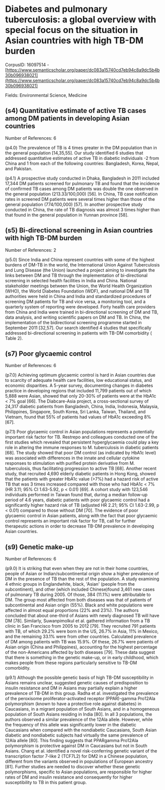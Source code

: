 # Diabetes and pulmonary tuberculosis: a global overview with special focus on the situation in Asian countries with high TB-DM burden

CorpusID: 16097514 - [https://www.semanticscholar.org/paper/dc083a15740cd7eb94c8a9dc5b4b30b096938021](https://www.semanticscholar.org/paper/dc083a15740cd7eb94c8a9dc5b4b30b096938021)

Fields: Environmental Science, Medicine

## (s4) Quantitative estimate of active TB cases among DM patients in developing Asian countries
Number of References: 6

(p4.0) The prevalence of TB is 4 times greater in the DM population than in the general population [14,35,55]. Our study identified 6 studies that addressed quantitative estimates of active TB in diabetic individuals -2 from China and 1 from each of the following countries: Bangladesh, Korea, Nepal, and Pakistan.

(p4.1) A prospective study conducted in Dhaka, Bangladesh in 2011 included 17,344 DM patients screened for pulmonary TB and found that the incidence of confirmed TB cases among DM patients was double the one observed in the general population (213.33/100,000) [56]. In China, TB case notification rates in screened DM patients were several times higher than those of the general population (774/100,000) [57]. In another prospective study conducted in China, the rate of TB diagnosis was almost 3 times higher than that found in the general population in Yunnan province [58].
## (s5) Bi-directional screening in Asian countries with high TB-DM burden
Number of References: 2

(p5.0) Since India and China represent countries with some of the highest burdens of DM-TB in the world, the International Union Against Tuberculosis and Lung Disease (the Union) launched a project aiming to investigate the links between DM and TB through the implementation of bi-directional screening in selected health facilities in India and China. National stakeholder meetings between the Union, the World Health Organization (WHO), the World Diabetes Foundation (WDF), and national DM and TB authorities were held in China and India and standardized procedures of screening DM patients for TB and vice versa, a monitoring tool, and a quarterly system of reporting were developed. Forty health care providers from China and India were trained in bi-directional screening of DM and TB, data analysis, and writing scientific papers on DM and TB. In China, the implementation of the bidirectional screening programme started in September 2011 [32,57]. Our search identified 4 studies that specifically addressed bi-directional screening in patients with TB-DM comorbidity ( Table 2).
## (s7) Poor glycaemic control
Number of References: 6

(p7.0) Achieving optimum glycaemic control is hard in Asian countries due to scarcity of adequate health care facilities, low educational status, and economic disparities. A 5-year survey, documenting changes in diabetes practice in developing regions that included 11,799 patients out of which 5,888 were Asian, showed that only 20-30% of patients were at the HbA1c < 7% goal [66]. The Diabcare-Asia project, a cross-sectional survey of 24,317 diabetic patients from Bangladesh, China, India, Indonesia, Malaysia, Philippines, Singapore, South Korea, Sri Lanka, Taiwan, Thailand, and Vietnam, found that 55% of patients had values of HbA1c exceeding 8% [67].

(p7.1) Poor glycaemic control in Asian populations represents a potentially important risk factor for TB. Restrepo and colleagues conducted one of the first studies which revealed that persistent hyperglycaemia could play a key role in altering the immune responses to M. tuberculosis in diabetic patients [68]. The study showed that poor DM control (as indicated by HbA1c level) was associated with differences in the innate and cellular cytokine responses to stimulation with purified protein derivative from M. tuberculosis, thus facilitating progression to active TB [68]. Another recent study, that recruited 4,690 elderly diabetic patients in Hong Kong, showed that the patients with greater HbA1c value (>7%) had a hazard risk of active TB that was 3 times increased compared with those who had HbA1c < 7% (HR 3.11; 95% CI 1.63-5.92, p < 0.01) [69]. A cohort study with 123,546 individuals performed in Taiwan found that, during a median follow-up period of 4.6 years, diabetic patients with poor glycaemic control had a significantly higher hazard risk of TB (adjusted HR 2.21; 95% CI 1.63-2.99, p < 0.01) compared to those without DM [70]. The evidence of poor glycaemic control in Asian patients, along with the fact that poor glycaemic control represents an important risk factor for TB, call for further therapeutic actions in order to decrease TB-DM prevalence in developing Asian countries.
## (s9) Genetic make-up
Number of References: 6

(p9.0) It is striking that even when they are not in their home countries, people of Asian or Indian/subcontinental origin show a higher prevalence of DM in the presence of TB than the rest of the population. A study examining 4 ethnic groups in Englandwhite, black, 'Asian' (people from the subcontinent), and other (which included Chinese)found 3,461 new cases of pulmonary TB during 2005. Of those, 384 (11.1%) were attributable to DM. The group most affected from both diseases was that of patients of subcontinental and Asian origin (55%). Black and white populations were affected in almost equal proportions (22% and 23%). The authors concluded that about one-third of Asians with newly diagnosed TB will have DM [78]. Similarly, Suwanpimolkul et al. gathered information from a TB clinic in San Francisco from 2005 to 2012 [79]. They recruited 791 patients with TB, of which 29.2% were born in the US, 26.7% in Asia, 11% in Mexico, and the remaining 33.1% were from other countries. Calculated prevalence of DM among patients with TB was 15.9%. Of these, 26.7% were patients of Asian origin (China and Philippines), accounting for the highest percentage of the non-Americans affected by both diseases [79]. These data suggest that there is something in the genetic make-up, or in early childhood, which makes people from these regions particularly sensitive to TB-DM comorbidity.

(p9.1) Although the possible genetic basis of high TB-DM susceptibility in Asians remains unclear, suggested genetic causes of predisposition to insulin resistance and DM in Asians may partially explain a higher prevalence of TB-DM in this group. Radha et al. investigated the prevalence of the peroxisome proliferator-activated receptor (PPAR)-gamma Pro12Ala polymorphism (known to have a protective role against diabetes) in Caucasians, in a migrant population of South Asians, and in a homogeneous population of South Asians residing in India [80]. In all 3 populations, the authors observed a similar prevalence of the 12Ala allele. However, while the frequency of this allele was significantly lower in the diabetic Caucasians when compared with the nondiabetic Caucasians, South Asian diabetic and nondiabetic subjects had virtually the same prevalence of 12Ala allele [80]. This finding suggests that PPARgamma Pro12Ala polymorphism is protective against DM in Caucasians but not in South Asians. Chang et al. identified a novel risk-conferring genetic variant of the transcription factor 7-like 2 (TCF7L2) for DM2 in a Chinese population, different from the variants observed in populations of European ancestry [81]. Further studies are needed to discover whether these genetic polymorphisms, specific to Asian populations, are responsible for higher rates of DM and insulin resistance and consequently for higher susceptibility to TB in this patient group.
